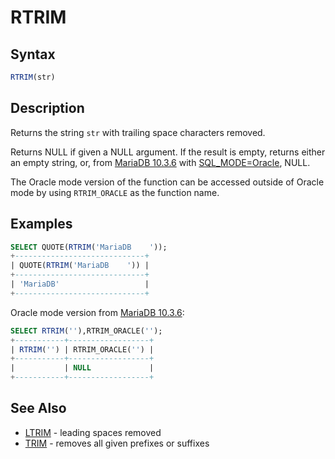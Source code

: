 # RTRIM

## Syntax

```sql
RTRIM(str)
```

## Description

Returns the string `str` with trailing space characters removed.

Returns NULL if given a NULL argument. If the result is empty, returns either an empty string, or, from [MariaDB 10.3.6](/kb/en/mariadb-1036-release-notes/) with [SQL_MODE=Oracle](/kb/en/sql_modeoracle-from-mariadb-103/), NULL.

The Oracle mode version of the function can be accessed outside of Oracle mode by using `RTRIM_ORACLE` as the function name.

## Examples

```sql
SELECT QUOTE(RTRIM('MariaDB    '));
+-----------------------------+
| QUOTE(RTRIM('MariaDB    ')) |
+-----------------------------+
| 'MariaDB'                   |
+-----------------------------+
```

Oracle mode version from [MariaDB 10.3.6](/kb/en/mariadb-1036-release-notes/):

```sql
SELECT RTRIM(''),RTRIM_ORACLE('');
+-----------+------------------+
| RTRIM('') | RTRIM_ORACLE('') |
+-----------+------------------+
|           | NULL             |
+-----------+------------------+
```

## See Also

- [LTRIM](/built-in-functions/string-functions/ltrim/) - leading spaces removed
- [TRIM](/built-in-functions/string-functions/trim/) - removes all given prefixes or suffixes
